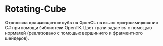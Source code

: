 # Rotating-Cube
Отрисовка вращающегося куба на OpenGL на языке программирование C# при помощи библиотеки OpenTK. Цвет грани задается с помощью нормалей (реализовано с помощью вершинного и фрагментного шейдеров).
